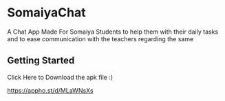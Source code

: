 # SomaiyaChat

A Chat App Made For Somaiya Students to help them with their daily tasks and to ease communication with the teachers regarding the same

## Getting Started

Click Here to Download the apk file :)

https://appho.st/d/MLaWNsXs